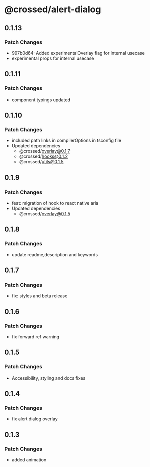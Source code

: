 # @crossed/alert-dialog

## 0.1.13

### Patch Changes

- 997b0d64: Added experimentalOverlay flag for internal usecase
- experimental props for internal usecase

## 0.1.11

### Patch Changes

- component typings updated

## 0.1.10

### Patch Changes

- included path links in compilerOptions in tsconfig file
- Updated dependencies
  - @crossed/overlay@0.1.7
  - @crossed/hooks@0.1.2
  - @crossed/utils@0.1.5

## 0.1.9

### Patch Changes

- feat: migration of hook to react native aria
- Updated dependencies
  - @crossed/overlay@0.1.5

## 0.1.8

### Patch Changes

- update readme,description and keywords

## 0.1.7

### Patch Changes

- fix: styles and beta release

## 0.1.6

### Patch Changes

- fix forward ref warning

## 0.1.5

### Patch Changes

- Accessibility, styling and docs fixes

## 0.1.4

### Patch Changes

- fix alert dialog overlay

## 0.1.3

### Patch Changes

- added animation
